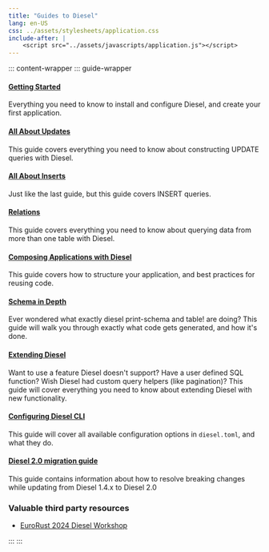```yaml
---
title: "Guides to Diesel"
lang: en-US
css: ../assets/stylesheets/application.css
include-after: |
    <script src="../assets/javascripts/application.js"></script>
---
```


::: content-wrapper
::: guide-wrapper

#### [Getting Started](./getting-started.html)

Everything you need to know to install and configure Diesel, and create your first application.

#### [All About Updates](./all-about-updates.html)

This guide covers everything you need to know about constructing UPDATE queries with Diesel.

#### [All About Inserts](./all-about-inserts.html)

Just like the last guide, but this guide covers INSERT queries.

#### [Relations](./relations.html)

This guide covers everything you need to know about querying data from more than one table with Diesel.

#### [Composing Applications with Diesel](./composing-applications.html)

This guide covers how to structure your application, and best practices for reusing code.

#### [Schema in Depth](./schema-in-depth.html)

Ever wondered what exactly diesel print-schema and table! are doing?
This guide will walk you through exactly what code gets generated, and how it's done.

#### [Extending Diesel](./extending-diesel.html)

Want to use a feature Diesel doesn't support? Have a user defined SQL function?
Wish Diesel had custom query helpers (like pagination)?
This guide will cover everything you need to know about extending Diesel
with new functionality.

#### [Configuring Diesel CLI](./configuring-diesel-cli.html)

This guide will cover all available configuration options in `diesel.toml`, and what they do.

#### [Diesel 2.0 migration guide](./migration_guide.html)

This guide contains information about how to resolve breaking changes while updating from Diesel
1.4.x to Diesel 2.0

### Valuable third party resources

* [EuroRust 2024 Diesel Workshop](https://blog.weiznich.de/eurorust_2024.html)

:::
:::

